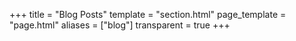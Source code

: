 +++
title = "Blog Posts"
template = "section.html"
page_template = "page.html"
aliases = ["blog"]
transparent = true
+++